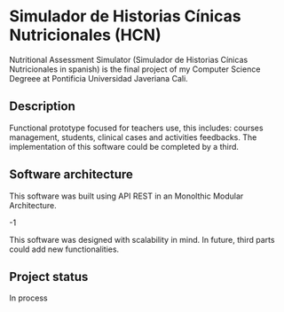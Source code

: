 # Simulador de Historias Cínicas Nutricionales (HCN)

Nutritional Assessment Simulator (Simulador de Historias Cínicas Nutricionales in spanish) is the final project of my Computer Science Degreee at Pontificia Universidad Javeriana Cali.

## Description

Functional prototype focused for teachers use, this includes: courses management, students, clinical cases and activities feedbacks.
The implementation of this software could be completed by a third.

## Software architecture

This software was built using API REST in an Monolthic Modular Architecture.

-1

This software was designed with scalability in mind. In future, third parts could add new functionalities.

## Project status

In process